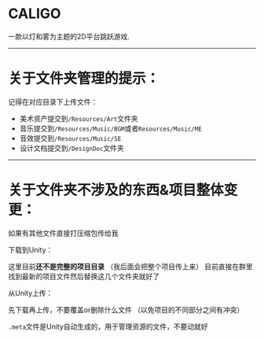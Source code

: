 # CALIGO
一款以灯和雾为主题的2D平台跳跃游戏.

---
# 关于文件夹管理的提示：

记得在对应目录下上传文件：

* 美术资产提交到`/Resources/Art`文件夹
* 音乐提交到`/Resources/Music/BGM`或者`Resources/Music/ME`
* 音效提交到`/Resources/Music/SE`
* 设计文档提交到`/DesignDoc`文件夹

---
# 关于文件夹不涉及的东西&项目整体变更：
如果有其他文件直接打压缩包传给我

下载到Unity：

这里目前**还不是完整的项目目录**
（我后面会把整个项目传上来）
目前直接在群里找到最新的项目文件然后替换这几个文件夹就好了

从Unity上传：

先下载再上传，不要覆盖or删除什么文件
（以免项目的不同部分之间有冲突）

`.meta`文件是Unity自动生成的，用于管理资源的文件，不要动就好
